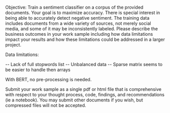 Objective: Train a sentiment classifier on a corpus of the provided documents. Your goal is to maximize accuracy. There is special interest in being able to accurately detect negative sentiment. The training data includes documents from a wide variety of sources, not merely social media, and some of it may be inconsistently labeled. Please describe the business outcomes in your work sample including how data limitations impact your results and how these limitations could be addressed in a larger project.

Data limitations:

-- Lack of full stopwords list
-- Unbalanced data
-- Sparse matrix seems to be easier to handle then arrays

With BERT, no pre-processing is needed.


Submit your work sample as a single pdf or html file that is comprehensive with respect to your thought process, code, findings, and recommendations (ie a notebook). You may submit other documents if you wish, but compressed files will not be accepted.
